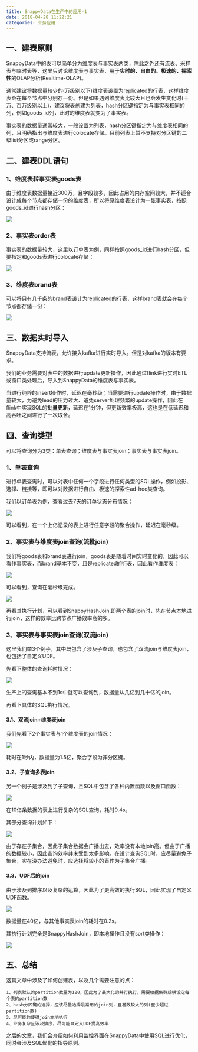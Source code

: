 ```yaml
---
title: SnappyData在生产中的应用-1
date: 2018-04-28 11:22:21
categories: 业务应用
---
```



## 一、建表原则

SnappyData中的表可以简单分为维度表与事实表两类，除此之外还有流表、采样表与临时表等，这里只讨论维度表与事实表，用于**实时的、自由的、极速的、探索性**的OLAP分析(Realtime-OLAP)。

通常建议将数据量较少的(万级别以下)维度表设置为replicated的行表，这样维度表会在每个节点中分别存一份。但是如果遇到维度表比较大且也会发生变化时(十万、百万级别以上)，建议将表创建为列表，hash分区键指定为与事实表相同的列，例如goods_id列，此时的维度表就变为了事实表。

事实表的数据量通常较大，一般设置为列表，hash分区键指定为与维度表相同的列，且明确指出与维度表进行colocate存储。目前列表上暂不支持对分区键的二级list分区或range分区。

<!-- more -->

## 二、建表DDL语句

### 1、维度表转事实表goods表

由于维度表数据量接近300万，且字段较多，因此占用的内存空间较大，并不适合设计成每个节点都存储一份的维度表，所以将原维度表设计为一张事实表，按照goods_id进行hash分区：

![](goods.png)

### 2、事实表order表

事实表的数据量较大，这里以订单表为例，同样按照goods_id进行hash分区，但要指定和goods表进行colocate存储：

![](order.png)

### 3、维度表brand表

可以将只有几千条的brand表设计为replicated的行表，这样brand表就会在每个节点都存储一份：

![](brand.png)


## 三、数据实时导入

SnappyData支持流表，允许接入kafka进行实时导入。但是对kafka的版本有要求。

我们的业务需要对表中的数据进行update更新操作，因此通过flink进行实时ETL或窗口类处理后，导入到SnappyData的维度表与事实表。

当进行纯粹的insert操作时，延迟在毫秒级；当需要进行update操作时，由于数据量较大，为避免lead的压力过大、避免server处理频繁的update操作，因此在flink中实现SQL的**批量更新**，延迟在1分钟，但更新效率极高，这也是在低延迟和高吞吐之间进行了一次取舍。


## 四、查询类型

可以将查询分为3类：单表查询；维度表与事实表join；事实表与事实表join。

### 1、单表查询

进行单表查询时，可以对表中任何一个字段进行任何类型的SQL操作，例如投影、选择、链接等，即可以对数据进行自由、极速的探索性ad-hoc类查询。

我们以订单表为例，查看过去7天的订单状态分布情况：

![](sql.png)

可以看到，在一个上亿记录的表上进行任意字段的聚合操作，延迟在毫秒级。

### 2、事实表与维度表join查询(流批join)

我们将goods表和brand表进行join，goods表是随着时间实时变化的，因此可以看作事实表，而brand基本不变，且是replicated的行表，因此看作维度表：

![](batch_stream_join.png)

可以看到，查询在毫秒级完成。

![](batch_stream_join_plan.png)

再看其执行计划，可以看到SnappyHashJoin,即两个表的join时，先在节点本地进行join，这样的效率比跨节点广播效率高的多。

### 3、事实表与事实表join查询(双流join)

这里我们举3个例子，其中既包含了涉及子查询，也包含了双流join与维度表join，也包括了自定义UDF。

先看下整体的查询耗时情况：

![](生产--耗时1.png)

生产上的查询基本不到1s中就可以查询到，数据量从几亿到几十亿的join。

再看下具体的SQL执行情况。

#### 3.1、双流join+维度表join

我们先看下2个事实表与1个维度表的join情况：

![](实时1.png)

耗时在1秒内，数据量为1.5亿，聚合字段为非分区键。


#### 3.2、子查询多表join

另一个例子是涉及到了子查询，且SQL中包含了各种内置函数以及窗口函数：

![](实时2.png)

在10亿条数据的表上进行复杂的SQL查询，耗时0.4s。

其部分查询计划如下：

![](实时4.png)

由于存在子集合，因此子集合数据会广播出去，效率没有本地join高。但由于广播的数据较小，因此查询效率并未受到太多影响。在设计查询SQL时，应尽量避免子集合，实在没办法避免时，应选择将较小的表作为子集合广播。

#### 3.3、UDF后的join

由于涉及到排序以及复杂的运算，因此为了更高效的执行SQL，因此实现了自定义UDF函数。

![](实时6.png)

数据量在40亿，与其他事实表join的耗时在0.2s。

其执行计划完全是SnappyHashJoin，即本地操作且没有sort类操作：

![](实时7.png)


## 五、总结

这篇文章中涉及了如何创建表，以及几个需要注意的点：

```
1、列表默认的partition数量为128，因此为了最大化的并行执行，需要根据集群规模设定每个表的partition数
2、hash分区键的选择，应该尽量选择最常用的join列，且基数较大的列(至少超过partition数)
3、尽可能的使得join本地执行
4、业务复杂且涉及排序，尽可能自定义UDF提高效率
```

之后的文章，我们会介绍如何利用监控界面在SnappyData中使用SQL进行优化，同时会涉及SQL优化的指导原则。


